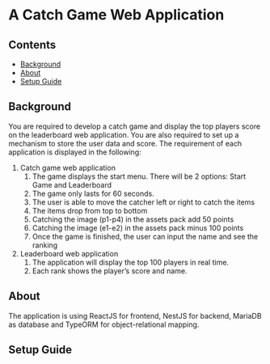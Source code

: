 # A Catch Game Web Application

## Contents
- [Background](https://github.com/tammy-wong/catcher-game/new/master?filename=README.md#background)
- [About](https://github.com/tammy-wong/catcher-game/new/master?filename=README.md#about)
- [Setup Guide](https://github.com/tammy-wong/catcher-game/new/master?filename=README.md#setup-guide)

## Background
You are required to develop a catch game and display the top players score on the leaderboard web application. You are also required to set up a mechanism to store the user data and score.
The requirement of each application is displayed in the following:
1. Catch game web application
   1. The game displays the start menu. There will be 2 options: Start Game and Leaderboard
   2. The game only lasts for 60 seconds.
   3. The user is able to move the catcher left or right to catch the items
   4. The items drop from top to bottom
   5. Catching the image (p1-p4) in the assets pack add 50 points
   6. Catching the image (e1-e2) in the assets pack minus 100 points
   7. Once the game is finished, the user can input the name and see the ranking
3. Leaderboard web application
   1. The application will display the top 100 players in real time.
   2. Each rank shows the player’s score and name.

## About
The application is using ReactJS for frontend, NestJS for backend, MariaDB as database and TypeORM for object-relational mapping.

## Setup Guide
